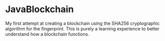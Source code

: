 # JavaBlockchain
My first attempt at creating a blockchain using the SHA256 cryptographic algorithm for the fingerprint. This is purely a learning experience to better understand how a blockchain functions.
